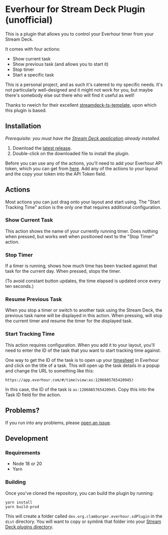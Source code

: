 # Everhour for Stream Deck Plugin (unofficial)

This is a plugin that allows you to control your Everhour timer from your Stream Deck.

It comes with four actions:

* Show current task
* Show previous task (and allows you to start it)
* Stop timer
* Start a specific task

This is a personal project, and as such it's catered to my specific needs. It's not particularly well-designed and it might not work for you, but maybe there's somebody else out there who will find it useful as well!

Thanks to rweich for their excellent [streamdeck-ts-template](https://github.com/rweich/streamdeck-ts-template/), upon which this plugin is based.

## Installation

*Prerequisite: you must have the [Stream Deck application](https://www.elgato.com/downloads) already installed.*

1. Download the [latest release](https://github.com/clamburger/everhour-for-stream-deck/releases/latest/download/org.clamburger.everhour.streamDeckPlugin).
2. Double-click on the downloaded file to install the plugin.

Before you can use any of the actions, you'll need to add your Everhour API token, which you can get from [here](https://app.everhour.com/#/account/profile).
Add any of the actions to your layout and the copy your token into the API Token field.

## Actions

Most actions you can just drag onto your layout and start using. The "Start Tracking Time" action
is the only one that requires additional configuration.

### Show Current Task

This action shows the name of your currently running timer. Does nothing when pressed, but works
well when positioned next to the "Stop Timer" action.

### Stop Timer

If a timer is running, shows how much time has been tracked against that task for the current day.
When pressed, stops the timer.

(To avoid constant button updates, the time elapsed is updated once every ten seconds.)

### Resume Previous Task

When you stop a timer or switch to another task using the Stream Deck, the previous task name will
be displayed in this action. When pressing, will stop the current timer and resume the timer for the
displayed task.

### Start Tracking Time

This action requires configuration. When you add it to your layout, you'll need to enter the ID of
the task that you want to start tracking time against.

One way to get the ID of the task is to open up your [timesheet](https://app.everhour.com/#/time)
in Everhour and click on the title of a task. This will open up the task details in a popup and
change the URL to something like this:

```
https://app.everhour.com/#/time(view:as:1206085765420945)
```

In this case, the ID of the task is `as:1206085765420945`. Copy this into the Task ID field for the
action.

## Problems?

If you run into any problems, please [open an issue](https://github.com/clamburger/everhour-for-stream-deck/issues/new).

## Development

### Requirements

* Node 18 or 20
* Yarn

### Building

Once you've cloned the repository, you can build the plugin by running:

```
yarn install
yarn build-prod
```

This will create a folder called `dev.org.clamburger.everhour.sdPlugin` in the `dist` directory. You will want to copy
or symlink that folder into your [Stream Deck plugins directory](https://docs.elgato.com/sdk/plugins/getting-started#4.-add-the-plugin-to-stream-deck).
